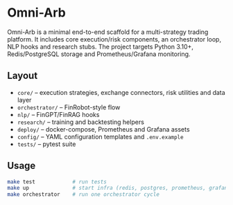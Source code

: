 # Omni-Arb

Omni-Arb is a minimal end-to-end scaffold for a multi-strategy trading platform.
It includes core execution/risk components, an orchestrator loop, NLP hooks and
research stubs. The project targets Python 3.10+, Redis/PostgreSQL storage and
Prometheus/Grafana monitoring.

## Layout

- `core/` – execution strategies, exchange connectors, risk utilities and data layer
- `orchestrator/` – FinRobot-style flow
- `nlp/` – FinGPT/FinRAG hooks
- `research/` – training and backtesting helpers
- `deploy/` – docker-compose, Prometheus and Grafana assets
- `config/` – YAML configuration templates and `.env.example`
- `tests/` – pytest suite

## Usage

```bash
make test            # run tests
make up              # start infra (redis, postgres, prometheus, grafana)
make orchestrator    # run one orchestrator cycle
```
